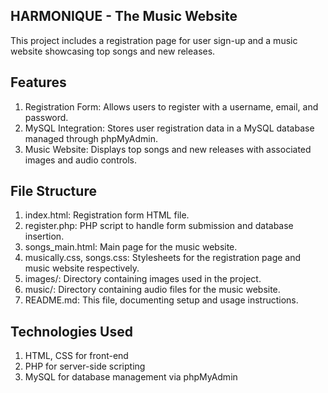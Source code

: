 ## HARMONIQUE - The Music Website
This project includes a registration page for user sign-up and a music website showcasing top songs and new releases.

## Features
1. Registration Form: Allows users to register with a username, email, and password.
2. MySQL Integration: Stores user registration data in a MySQL database managed through phpMyAdmin.
3. Music Website: Displays top songs and new releases with associated images and audio controls.

## File Structure
1. index.html: Registration form HTML file.
2. register.php: PHP script to handle form submission and database insertion.
3. songs_main.html: Main page for the music website.
4. musically.css, songs.css: Stylesheets for the registration page and music website respectively.
5. images/: Directory containing images used in the project.
6. music/: Directory containing audio files for the music website.
7. README.md: This file, documenting setup and usage instructions.

## Technologies Used
1. HTML, CSS for front-end
2. PHP for server-side scripting
3. MySQL for database management via phpMyAdmin
